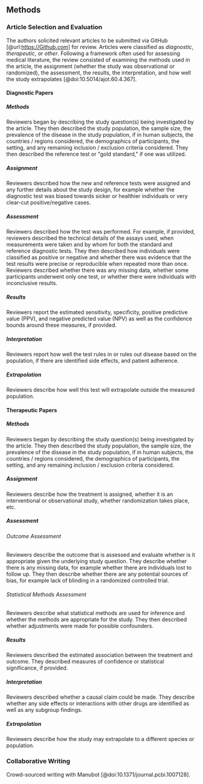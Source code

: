 ## Methods

### Article Selection and Evaluation

The authors solicited relevant articles to be submitted via GitHub [@url:https://Github.com] for review. 
Articles were classified as _diagnostic_, _therapeutic_, or _other_.
Following a framework often used for assessing medical literature, the review consisted of examining the methods used in the article, the assignment (whether the study was observational or randomized), the assessment, the results, the interpretation, and how well the study extrapolates [@doi:10.5014/ajot.60.4.367]. 

#### Diagnostic Papers

##### Methods 

Reviewers began by describing the study question(s) being investigated by the article.
They then described the study population, the sample size, the prevalence of the disease in the study population, if in human subjects, the countries / regions considered, the demographics of participants, the setting, and any remaining inclusion / exclusion criteria considered.
They then described the reference test or "gold standard," if one was utilized. 

##### Assignment

Reviewers described how the new and reference tests were assigned and any further details about the study design, for example whether the diagnostic test was biased towards sicker or healthier individuals or very clear-cut positive/negative cases.

##### Assessment

Reviewers described how the test was performed. 
For example, if provided, reviewers described the technical details of the assays used, when measurements were taken and by whom for both the standard and reference diagnostic tests.
They then described how individuals were classified as positive or negative and whether there was evidence that the test results were precise or reproducible when repeated more than once.
Reviewers described whether there was any missing data, whether some participants underwent only one test, or whether there were individuals with inconclusive results. 

##### Results

Reviewers report the estimated sensitivity, specificity, positive predictive value (PPV), and negative predicted value (NPV) as well as the confidence bounds around these measures, if provided.

##### Interpretation

Reviewers report how well the test rules in or rules out disease based on the population, if there are identified side effects, and patient adherence.

##### Extrapolation

Reviewers describe how well this test will extrapolate outside the measured population.

#### Therapeutic Papers

##### Methods 

Reviewers began by describing the study question(s) being investigated by the article.
They then described the study population, the sample size, the prevalence of the disease in the study population, if in human subjects, the countries / regions considered, the demographics of participants, the setting, and any remaining inclusion / exclusion criteria considered. 

##### Assignment

Reviewers describe how the treatment is assigned, whether it is an interventional or observational study, whether randomization takes place, etc.

##### Assessment

###### Outcome Assessment

Reviewers describe the outcome that is assessed and evaluate whether is it appropriate given the underlying study question. They describe whether there is any missing data, for example whether there are individuals lost to follow up.
They then describe whether there are any potential sources of bias, for example lack of blinding in a randomized controlled trial.

###### Statistical Methods Assessment

Reviewers describe what statistical methods are used for inference and whether the methods are appropriate for the study.
They then described whether adjustments were made for possible confounders.

##### Results

Reviewers described the estimated association between the treatment and outcome.
They described measures of confidence or statistical significance, if provided.

##### Interpretation

Reviewers described whether a causal claim could be made.
They describe whether any side effects or interactions with other drugs are identified as well as any subgroup findings.

##### Extrapolation

Reviewers describe how the study may extrapolate to a different species or population.

### Collaborative Writing

Crowd-sourced writing with Manubot [@doi:10.1371/journal.pcbi.1007128].
